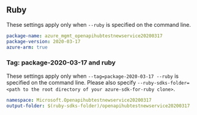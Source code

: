 ## Ruby

These settings apply only when `--ruby` is specified on the command line.

```yaml
package-name: azure_mgmt_openapihubtestnewservice20200317
package-version: 2020-03-17
azure-arm: true
```

### Tag: package-2020-03-17 and ruby

These settings apply only when `--tag=package-2020-03-17 --ruby` is specified on the command line.
Please also specify `--ruby-sdks-folder=<path to the root directory of your azure-sdk-for-ruby clone>`.

```yaml $(tag) == 'package-2020-03-17' && $(ruby)
namespace: Microsoft.Openapihubtestnewservice20200317
output-folder: $(ruby-sdks-folder)/openapihubtestnewservice20200317
```
